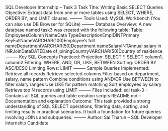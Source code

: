 SQL Developer Internship – Task 3
Task Title: Writing Basic SELECT Queries
Objective: Extract data from one or more tables using SELECT, WHERE, ORDER BY, and LIMIT
clauses.
⸻
Tools Used:
MySQL Workbench (You can also use DB Browser for SQLite)
⸻
Database Overview:
A new database named task3 was created with the following table:
Table: EmployeesColumn NameData TypeDescriptionEmpIDINTPrimary
KeyFullNameVARCHAR(100)Employee’s full nameDepartmentVARCHAR(50)Department
nameSalaryINTAnnual salary in INRJoinDateDATEDate of joiningCountryVARCHAR(50)Country of
residence⸻
Key SQL Concepts Practiced:
Projection: SELECT *, SELECT column1, column2
Filtering: WHERE, AND, OR, LIKE, BETWEEN
Sorting: ORDER BY ASC/DESC
Limiting Rows: LIMIT
⸻
Sample Queries Implemented:
Retrieve all records
Retrieve selected columns
Filter based on department, salary, name pattern
Combine conditions using AND/OR
Use BETWEEN to filter salary ranges
Use LIKE for pattern matching
Sort employees by salary
Retrieve top N records using LIMIT
⸻
Files Included:
sql task-3 – Contains all SQL queries and table creation scripts
README.md – Documentation and explanation
Outcome:
This task provided a strong understanding of SQL SELECT operations, filtering data, sorting, and
limiting results in practical scenarios. It built a foundation for future queries involving JOINs and
subqueries.
⸻
Author:
Sai Tharun – SQL Developer Internship Candidate
